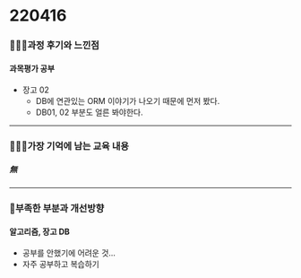 # 220416

### 👨🏼‍🏫과정 후기와 느낀점

#### 과목평가 공부

- 장고 02
  - DB에 연관있는 ORM 이야기가 나오기 때문에 먼저 봤다.
  - DB01, 02 부분도 얼른 봐야한다.

---

### 💁🏼‍♂️가장 기억에 남는 교육 내용

##### 無

---

### 💫부족한 부분과 개선방향

#### 알고리즘, 장고 DB

- 공부를 안했기에 어려운 것...
- 자주 공부하고 복습하기
